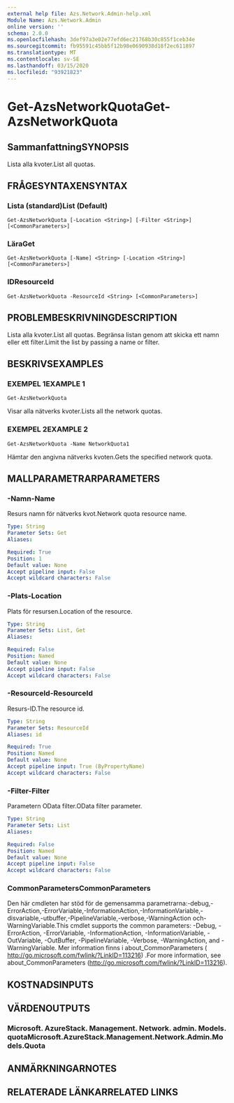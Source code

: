 ```yaml
---
external help file: Azs.Network.Admin-help.xml
Module Name: Azs.Network.Admin
online version: ''
schema: 2.0.0
ms.openlocfilehash: 3def97a3e02e77efd6ec21768b30c855f1ceb34e
ms.sourcegitcommit: fb95591c45bb5f12b98e0690938d18f2ec611897
ms.translationtype: MT
ms.contentlocale: sv-SE
ms.lasthandoff: 03/15/2020
ms.locfileid: "93921823"
---
```

# <span data-ttu-id="044a6-101">Get-AzsNetworkQuota</span><span class="sxs-lookup"><span data-stu-id="044a6-101">Get-AzsNetworkQuota</span></span>

## <span data-ttu-id="044a6-102">Sammanfattning</span><span class="sxs-lookup"><span data-stu-id="044a6-102">SYNOPSIS</span></span>
<span data-ttu-id="044a6-103">Lista alla kvoter.</span><span class="sxs-lookup"><span data-stu-id="044a6-103">List all quotas.</span></span>

## <span data-ttu-id="044a6-104">FRÅGESYNTAXEN</span><span class="sxs-lookup"><span data-stu-id="044a6-104">SYNTAX</span></span>

### <span data-ttu-id="044a6-105">Lista (standard)</span><span class="sxs-lookup"><span data-stu-id="044a6-105">List (Default)</span></span>
```
Get-AzsNetworkQuota [-Location <String>] [-Filter <String>] [<CommonParameters>]
```

### <span data-ttu-id="044a6-106">Lära</span><span class="sxs-lookup"><span data-stu-id="044a6-106">Get</span></span>
```
Get-AzsNetworkQuota [-Name] <String> [-Location <String>] [<CommonParameters>]
```

### <span data-ttu-id="044a6-107">ID</span><span class="sxs-lookup"><span data-stu-id="044a6-107">ResourceId</span></span>
```
Get-AzsNetworkQuota -ResourceId <String> [<CommonParameters>]
```

## <span data-ttu-id="044a6-108">PROBLEMBESKRIVNING</span><span class="sxs-lookup"><span data-stu-id="044a6-108">DESCRIPTION</span></span>
<span data-ttu-id="044a6-109">Lista alla kvoter.</span><span class="sxs-lookup"><span data-stu-id="044a6-109">List all quotas.</span></span>
<span data-ttu-id="044a6-110">Begränsa listan genom att skicka ett namn eller ett filter.</span><span class="sxs-lookup"><span data-stu-id="044a6-110">Limit the list by passing a name or filter.</span></span>

## <span data-ttu-id="044a6-111">BESKRIVS</span><span class="sxs-lookup"><span data-stu-id="044a6-111">EXAMPLES</span></span>

### <span data-ttu-id="044a6-112">EXEMPEL 1</span><span class="sxs-lookup"><span data-stu-id="044a6-112">EXAMPLE 1</span></span>
```
Get-AzsNetworkQuota
```

<span data-ttu-id="044a6-113">Visar alla nätverks kvoter.</span><span class="sxs-lookup"><span data-stu-id="044a6-113">Lists all the  network quotas.</span></span>

### <span data-ttu-id="044a6-114">EXEMPEL 2</span><span class="sxs-lookup"><span data-stu-id="044a6-114">EXAMPLE 2</span></span>
```
Get-AzsNetworkQuota -Name NetworkQuota1
```

<span data-ttu-id="044a6-115">Hämtar den angivna nätverks kvoten.</span><span class="sxs-lookup"><span data-stu-id="044a6-115">Gets the specified network quota.</span></span>

## <span data-ttu-id="044a6-116">MALLPARAMETRAR</span><span class="sxs-lookup"><span data-stu-id="044a6-116">PARAMETERS</span></span>

### <span data-ttu-id="044a6-117">-Namn</span><span class="sxs-lookup"><span data-stu-id="044a6-117">-Name</span></span>
<span data-ttu-id="044a6-118">Resurs namn för nätverks kvot.</span><span class="sxs-lookup"><span data-stu-id="044a6-118">Network quota resource name.</span></span>

```yaml
Type: String
Parameter Sets: Get
Aliases:

Required: True
Position: 1
Default value: None
Accept pipeline input: False
Accept wildcard characters: False
```

### <span data-ttu-id="044a6-119">-Plats</span><span class="sxs-lookup"><span data-stu-id="044a6-119">-Location</span></span>
<span data-ttu-id="044a6-120">Plats för resursen.</span><span class="sxs-lookup"><span data-stu-id="044a6-120">Location of the resource.</span></span>

```yaml
Type: String
Parameter Sets: List, Get
Aliases:

Required: False
Position: Named
Default value: None
Accept pipeline input: False
Accept wildcard characters: False
```

### <span data-ttu-id="044a6-121">-ResourceId</span><span class="sxs-lookup"><span data-stu-id="044a6-121">-ResourceId</span></span>
<span data-ttu-id="044a6-122">Resurs-ID.</span><span class="sxs-lookup"><span data-stu-id="044a6-122">The resource id.</span></span>

```yaml
Type: String
Parameter Sets: ResourceId
Aliases: id

Required: True
Position: Named
Default value: None
Accept pipeline input: True (ByPropertyName)
Accept wildcard characters: False
```

### <span data-ttu-id="044a6-123">-Filter</span><span class="sxs-lookup"><span data-stu-id="044a6-123">-Filter</span></span>
<span data-ttu-id="044a6-124">Parametern OData filter.</span><span class="sxs-lookup"><span data-stu-id="044a6-124">OData filter parameter.</span></span>

```yaml
Type: String
Parameter Sets: List
Aliases:

Required: False
Position: Named
Default value: None
Accept pipeline input: False
Accept wildcard characters: False
```

### <span data-ttu-id="044a6-125">CommonParameters</span><span class="sxs-lookup"><span data-stu-id="044a6-125">CommonParameters</span></span>
<span data-ttu-id="044a6-126">Den här cmdleten har stöd för de gemensamma parametrarna:-debug,-ErrorAction,-ErrorVariable,-InformationAction,-InformationVariable,-disvariable,-utbuffer,-PipelineVariable,-verbose,-WarningAction och-WarningVariable.</span><span class="sxs-lookup"><span data-stu-id="044a6-126">This cmdlet supports the common parameters: -Debug, -ErrorAction, -ErrorVariable, -InformationAction, -InformationVariable, -OutVariable, -OutBuffer, -PipelineVariable, -Verbose, -WarningAction, and -WarningVariable.</span></span> <span data-ttu-id="044a6-127">Mer information finns i about_CommonParameters ( http://go.microsoft.com/fwlink/?LinkID=113216) .</span><span class="sxs-lookup"><span data-stu-id="044a6-127">For more information, see about_CommonParameters (http://go.microsoft.com/fwlink/?LinkID=113216).</span></span>

## <span data-ttu-id="044a6-128">KOSTNADS</span><span class="sxs-lookup"><span data-stu-id="044a6-128">INPUTS</span></span>

## <span data-ttu-id="044a6-129">VÄRDEN</span><span class="sxs-lookup"><span data-stu-id="044a6-129">OUTPUTS</span></span>

### <span data-ttu-id="044a6-130">Microsoft. AzureStack. Management. Network. admin. Models. quota</span><span class="sxs-lookup"><span data-stu-id="044a6-130">Microsoft.AzureStack.Management.Network.Admin.Models.Quota</span></span>

## <span data-ttu-id="044a6-131">ANMÄRKNINGAR</span><span class="sxs-lookup"><span data-stu-id="044a6-131">NOTES</span></span>

## <span data-ttu-id="044a6-132">RELATERADE LÄNKAR</span><span class="sxs-lookup"><span data-stu-id="044a6-132">RELATED LINKS</span></span>
